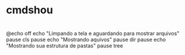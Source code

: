 # cmdshou
# 

@echo off
echo "Limpando a tela e aguardando para mostrar arquivos"
pause
cls
pause
echo "Mostrando aquivos"
pause
dir
pause
echo "Mostrando sua estrutura de pastas"
pause
tree